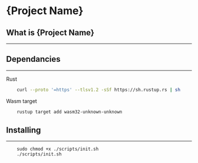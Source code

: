 # {Project Name}

## What is {Project Name}
---


## Dependancies
---

Rust
```sh
    curl --proto '=https' --tlsv1.2 -sSf https://sh.rustup.rs | sh
```

Wasm target
```sh
    rustup target add wasm32-unknown-unknown
```


## Installing
---

```SH
    sudo chmod +x ./scripts/init.sh
    ./scripts/init.sh
```
